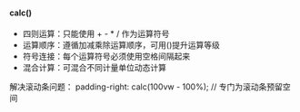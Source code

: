#### calc()

- 四则运算：只能使用 + - \* / 作为运算符号
- 运算顺序：遵循加减乘除运算顺序，可用()提升运算等级
- 符号连接：每个运算符号必须使用空格间隔起来
- 混合计算：可混合不同计量单位动态计算

解决滚动条问题： padding-right: calc(100vw - 100%); // 专门为滚动条预留空间
